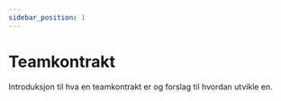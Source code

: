 ```yaml
---
sidebar_position: 1
---
```


# Teamkontrakt

Introduksjon til hva en teamkontrakt er og forslag til hvordan utvikle en. 